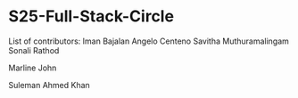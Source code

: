 # S25-Full-Stack-Circle

List of contributors:
Iman Bajalan
Angelo Centeno
Savitha Muthuramalingam
Sonali Rathod

Marline John




Suleman Ahmed Khan